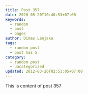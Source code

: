 ```yaml
---
title: Post 357
date: 2020-05-20T10:40:53+07:00
keywords:
  - random
  - post
  - pages
author: Dimas Lanjaka
tags:
  - random post
  - post has 5
category:
  - random post
  - uncategorized
updated: 2012-03-26T02:51:05+07:00
---
```

This is content of post 357
